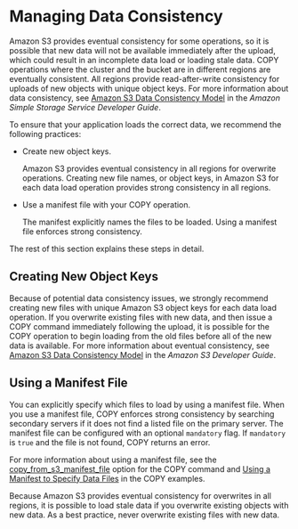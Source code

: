 # Managing Data Consistency<a name="managing-data-consistency"></a>

Amazon S3 provides eventual consistency for some operations, so it is possible that new data will not be available immediately after the upload, which could result in an incomplete data load or loading stale data\. COPY operations where the cluster and the bucket are in different regions are eventually consistent\. All regions provide read\-after\-write consistency for uploads of new objects with unique object keys\. For more information about data consistency, see [Amazon S3 Data Consistency Model](https://docs.aws.amazon.com/AmazonS3/latest/dev/Introduction.html#ConsistencyModel) in the *Amazon Simple Storage Service Developer Guide*\.

To ensure that your application loads the correct data, we recommend the following practices:
+ Create new object keys\. 

  Amazon S3 provides eventual consistency in all regions for overwrite operations\. Creating new file names, or object keys, in Amazon S3 for each data load operation provides strong consistency in all regions\. 
+ Use a manifest file with your COPY operation\. 

  The manifest explicitly names the files to be loaded\. Using a manifest file enforces strong consistency\.

The rest of this section explains these steps in detail\.

## Creating New Object Keys<a name="creating-new-keys"></a>

Because of potential data consistency issues, we strongly recommend creating new files with unique Amazon S3 object keys for each data load operation\. If you overwrite existing files with new data, and then issue a COPY command immediately following the upload, it is possible for the COPY operation to begin loading from the old files before all of the new data is available\. For more information about eventual consistency, see [Amazon S3 Data Consistency Model](https://docs.aws.amazon.com/AmazonS3/latest/dev/Introduction.html#ConsistencyModel) in the *Amazon S3 Developer Guide*\.

## Using a Manifest File<a name="using-a-manifest-file"></a>

You can explicitly specify which files to load by using a manifest file\. When you use a manifest file, COPY enforces strong consistency by searching secondary servers if it does not find a listed file on the primary server\. The manifest file can be configured with an optional `mandatory` flag\. If `mandatory` is `true` and the file is not found, COPY returns an error\.

For more information about using a manifest file, see the [copy_from_s3_manifest_file](copy-parameters-data-source-s3.md#copy-manifest-file) option for the COPY command and [Using a Manifest to Specify Data Files](r_COPY_command_examples.md#copy-command-examples-manifest) in the COPY examples\. 

Because Amazon S3 provides eventual consistency for overwrites in all regions, it is possible to load stale data if you overwrite existing objects with new data\. As a best practice, never overwrite existing files with new data\.
